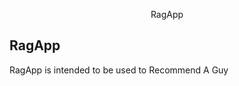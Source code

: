 <p align="center">RagApp</p>


## RagApp

RagApp is intended to be used to <b></b>Recommend A Guy</b> 

